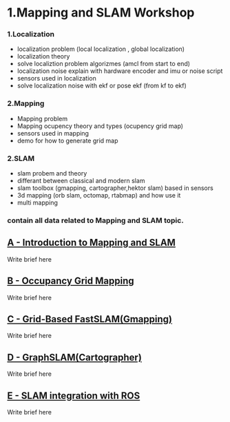 # 1.Mapping and SLAM Workshop

### 1.Localization
  * localization problem (local localization , global localization)
  * localization theory
  * solve localiztion problem algorizmes (amcl from start to end)
  * localization noise explain with hardware encoder and imu or noise script
  * sensors used in localization
  * solve localization noise with ekf or pose ekf (from kf to ekf)

### 2.Mapping
  * Mapping problem
  * Mapping ocupency theory and types (ocupency grid map)
  * sensors used in mapping 
  * demo for how to generate grid map
    

### 2.SLAM
* slam probem and theory 
* differant between classical and modern slam
* slam toolbox (gmapping, cartographer,hektor slam) based in sensors
* 3d mapping (orb slam, octomap, rtabmap) and how use it
* multi mapping 
  
### contain all data related to Mapping and SLAM topic.


## [A - Introduction to Mapping and SLAM](<Introduction to Mapping and SLAM/Introduction to Mapping and SLAM.md>)

Write brief here

## [B - Occupancy Grid Mapping](<Occupancy Grid Mapping/Occupancy Grid Mapping.md>)

Write brief here



## [C - Grid-Based FastSLAM(Gmapping)](<Grid-Based FastSLAM(Gmapping)/Grid-Based FastSLAM_Gmapping.md>)

Write brief here


## [D - GraphSLAM(Cartographer)](<GraphSLAM(Cartographer)/GraphSLAM(Cartographer).md>)

Write brief here


## [E - SLAM integration with ROS](<SLAM integration with ROS/SLAM integration with ROS.md>)

Write brief here

